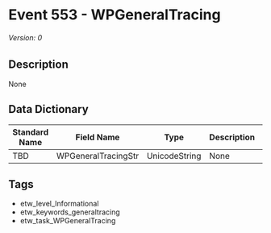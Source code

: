 # Event 553 - WPGeneralTracing
###### Version: 0

## Description
None

## Data Dictionary
|Standard Name|Field Name|Type|Description|Sample Value|
|---|---|---|---|---|
|TBD|WPGeneralTracingStr|UnicodeString|None|`None`|

## Tags
* etw_level_Informational
* etw_keywords_generaltracing
* etw_task_WPGeneralTracing